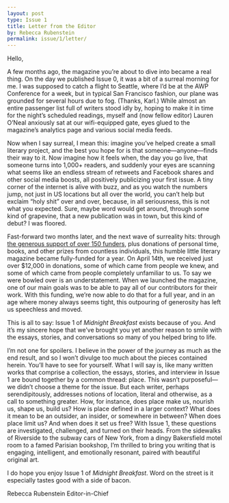 ```yaml
---
layout: post
type: Issue 1
title: Letter from the Editor
by: Rebecca Rubenstein
permalink: issue/1/letter/
---
```


Hello, 

A few months ago, the magazine you’re about to dive into became a real thing. On the day we published Issue 0, it was a bit of a surreal morning for me. I was supposed to catch a flight to Seattle, where I’d be at the AWP Conference for a week, but in typical San Francisco fashion, our plane was grounded for several hours due to fog. (Thanks, Karl.) While almost an entire passenger list full of writers stood idly by, hoping to make it in time for the night’s scheduled readings, myself and (now fellow editor) Lauren O’Neal anxiously sat at our wifi-equipped gate, eyes glued to the magazine’s analytics page and various social media feeds. 

Now when I say surreal, I mean this: imagine you’ve helped create a small literary project, and the best you hope for is that someone—anyone—finds their way to it. Now imagine how it feels when, the day you go live, that someone turns into 1,000+ readers, and suddenly your eyes are scanning what seems like an endless stream of retweets and Facebook shares and other social media boosts, all positively publicizing your first issue. A tiny corner of the internet is alive with buzz, and as you watch the numbers jump, not just in US locations but all over the world, you can’t help but exclaim “holy shit” over and over, because, in all seriousness, this is not what you expected. Sure, maybe word would get around, through some kind of grapevine, that a new publication was in town, but this kind of debut? I was floored.

Fast-forward two months later, and the next wave of surreality hits: through [the generous support of over 150 funders](/thanks/), plus donations of personal time, books, and other prizes from countless individuals, this humble little literary magazine became fully-funded for a year. On April 14th, we received just over $12,000 in donations, some of which came from people we knew, and some of which came from people completely unfamiliar to us. To say we were bowled over is an understatement. When we launched the magazine, one of our main goals was to be able to pay all of our contributors for their work. With this funding, we’re now able to do that for a full year, and in an age where money always seems tight, this outpouring of generosity has left us speechless and moved. 

This is all to say: Issue 1 of <cite>Midnight Breakfast</cite> exists because of you. And it’s my sincere hope that we’ve brought you yet another reason to smile with the essays, stories, and conversations so many of you helped bring to life. 

I’m not one for spoilers. I believe in the power of the journey as much as the end result, and so I won’t divulge too much about the pieces contained herein. You’ll have to see for yourself. What I will say is, like many written works that comprise a collection, the essays, stories, and interview in Issue 1 are bound together by a common thread: place. This wasn’t purposeful—we didn’t choose a theme for the issue. But each writer, perhaps serendipitously, addresses notions of location, literal and otherwise, as a call to something greater. How, for instance, does place make us, nourish us, shape us, build us? How is place defined in a larger context? What does it mean to be an outsider, an insider, or somewhere in between? When does place limit us? And when does it set us free? With Issue 1, these questions are investigated, challenged, and turned on their heads. From the sidewalks of Riverside to the subway cars of New York, from a dingy Bakersfield motel room to a famed Parisian bookshop, I’m thrilled to bring you writing that is engaging, intelligent, and emotionally resonant, paired with beautiful original art.

I do hope you enjoy Issue 1 of <cite>Midnight Breakfast</cite>. Word on the street is it especially tastes good with a side of bacon. 

Rebecca Rubenstein
Editor-in-Chief
